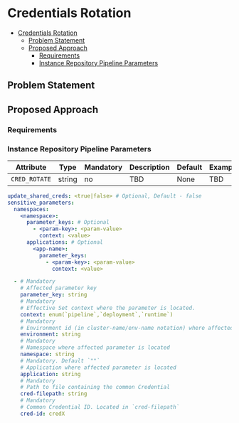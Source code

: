 
# Credentials Rotation

- [Credentials Rotation](#credentials-rotation)
  - [Problem Statement](#problem-statement)
  - [Proposed Approach](#proposed-approach)
    - [Requirements](#requirements)
    - [Instance Repository Pipeline Parameters](#instance-repository-pipeline-parameters)

## Problem Statement

## Proposed Approach

### Requirements

### Instance Repository Pipeline Parameters

| Attribute | Type | Mandatory | Description | Default | Example |
|---|---|---|---|---|---|
| `CRED_ROTATE` | string | no | TBD | None |TBD |

```yaml
update_shared_creds: <true|false> # Optional, Default - false
sensitive_parameters:
  namespaces:
    <namespace>:
      parameter_keys: # Optional
        - <param-key>: <param-value>
          context: <value>
      applications: # Optional
        <app-name>:
          parameter_keys:
            - <param-key>: <param-value>
              context: <value>
```

```yaml
  - # Mandatory
    # Affected parameter key
    parameter_key: string
    # Mandatory
    # Effective Set context where the parameter is located.
    context: enum(`pipeline`,`deployment`,`runtime`)
    # Mandatory
    # Environment id (in cluster-name/env-name notation) where affected parameter is located
    environment: string
    # Mandatory
    # Namespace where affected parameter is located
    namespace: string
    # Mandatory. Default `""`
    # Application where affected parameter is located
    application: string
    # Mandatory
    # Path to file containing the common Credential
    cred-filepath: string
    # Mandatory
    # Common Credential ID. Located in `cred-filepath`
    cred-id: credX
```
